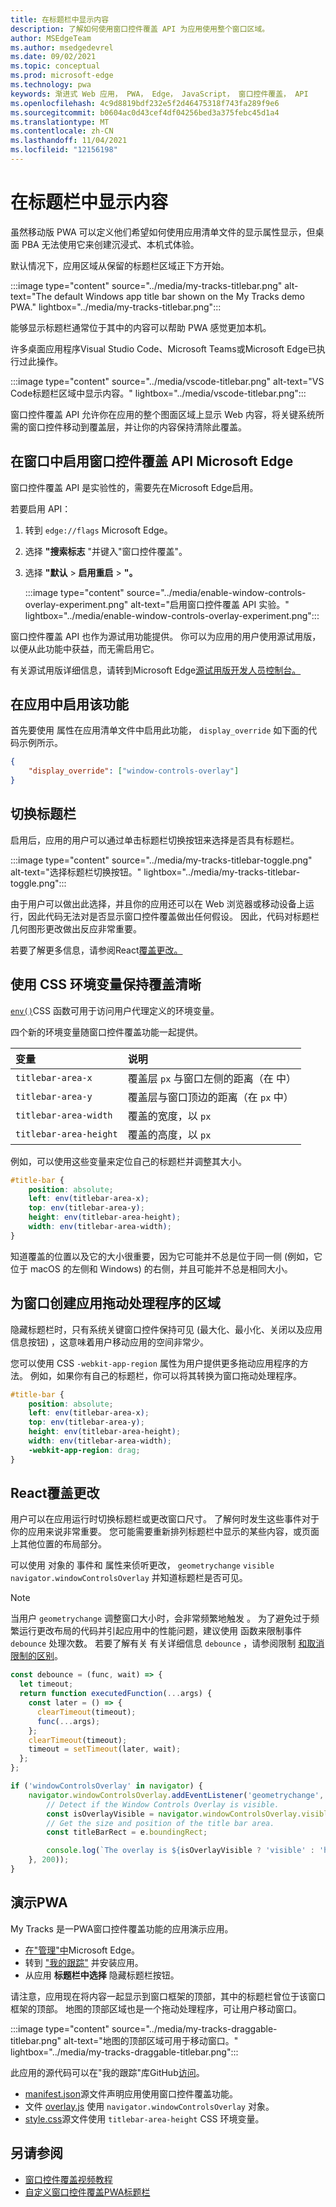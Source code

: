 ```yaml
---
title: 在标题栏中显示内容
description: 了解如何使用窗口控件覆盖 API 为应用使用整个窗口区域。
author: MSEdgeTeam
ms.author: msedgedevrel
ms.date: 09/02/2021
ms.topic: conceptual
ms.prod: microsoft-edge
ms.technology: pwa
keywords: 渐进式 Web 应用， PWA， Edge， JavaScript， 窗口控件覆盖， API
ms.openlocfilehash: 4c9d8819bdf232e5f2d46475318f743fa289f9e6
ms.sourcegitcommit: b0604ac0d43cef4df04256bed3a375febc45d1a4
ms.translationtype: MT
ms.contentlocale: zh-CN
ms.lasthandoff: 11/04/2021
ms.locfileid: "12156198"
---
```

# <a name="display-content-in-the-title-bar"></a>在标题栏中显示内容

虽然移动版 PWA 可以定义他们希望如何使用应用清单文件的显示属性显示，但[](https://developer.mozilla.org/docs/Web/Manifest/display)桌面 PBA 无法使用它来创建沉浸式、本机式体验。

默认情况下，应用区域从保留的标题栏区域正下方开始。

:::image type="content" source="../media/my-tracks-titlebar.png" alt-text="The default Windows app title bar shown on the My Tracks demo PWA." lightbox="../media/my-tracks-titlebar.png":::

能够显示标题栏通常位于其中的内容可以帮助 PWA 感觉更加本机。

许多桌面应用程序Visual Studio Code、Microsoft Teams或Microsoft Edge已执行过此操作。

:::image type="content" source="../media/vscode-titlebar.png" alt-text="VS Code标题栏区域中显示内容。" lightbox="../media/vscode-titlebar.png":::

窗口控件覆盖 API 允许你在应用的整个图面区域上显示 Web 内容，将关键系统所需的窗口控件移动到覆盖层，并让你的内容保持清除此覆盖。


<!-- ====================================================================== -->
## <a name="enable-the-window-controls-overlay-api-in-microsoft-edge"></a>在窗口中启用窗口控件覆盖 API Microsoft Edge

窗口控件覆盖 API 是实验性的，需要先在Microsoft Edge启用。

若要启用 API：

1.  转到 `edge://flags` Microsoft Edge。
1.  选择 **"搜索标志** "并键入"窗口控件覆盖"。
1.  选择 **"默认**  >  **启用重启**  >  **"。**

    :::image type="content" source="../media/enable-window-controls-overlay-experiment.png" alt-text="启用窗口控件覆盖 API 实验。" lightbox="../media/enable-window-controls-overlay-experiment.png":::

窗口控件覆盖 API 也作为源试用功能提供。 你可以为应用的用户使用源试用版，以便从此功能中获益，而无需启用它。

有关源试用版详细信息，请转到Microsoft Edge[源试用版开发人员控制台。](https://developer.microsoft.com/microsoft-edge/origin-trials)


<!-- ====================================================================== -->
## <a name="enable-the-feature-in-your-app"></a>在应用中启用该功能

首先要使用 属性在应用清单文件中启用此功能，[](./web-app-manifests.md) `display_override` 如下面的代码示例所示。

```json
{
    "display_override": ["window-controls-overlay"]
}
```


<!-- ====================================================================== -->
## <a name="toggle-the-title-bar"></a>切换标题栏

启用后，应用的用户可以通过单击标题栏切换按钮来选择是否具有标题栏。

:::image type="content" source="../media/my-tracks-titlebar-toggle.png" alt-text="选择标题栏切换按钮。" lightbox="../media/my-tracks-titlebar-toggle.png":::

由于用户可以做出此选择，并且你的应用还可以在 Web 浏览器或移动设备上运行，因此代码无法对是否显示窗口控件覆盖做出任何假设。 因此，代码对标题栏几何图形更改做出反应非常重要。

若要了解更多信息，请参阅React[覆盖更改。](#react-to-overlay-changes)


<!-- ====================================================================== -->
## <a name="use-css-environment-variables-to-stay-clear-of-the-overlay"></a>使用 CSS 环境变量保持覆盖清晰

[`env()`](https://developer.mozilla.org/docs/Web/CSS/env)CSS 函数可用于访问用户代理定义的环境变量。

四个新的环境变量随窗口控件覆盖功能一起提供。

| 变量 | 说明 |
|:--- |:---
| `titlebar-area-x` | 覆盖层 `px` 与窗口左侧的距离（在 中） |
| `titlebar-area-y` | 覆盖层与窗口顶边的距离（在 `px` 中） |
| `titlebar-area-width` | 覆盖的宽度，以 `px` |
| `titlebar-area-height` | 覆盖的高度，以 `px` |

例如，可以使用这些变量来定位自己的标题栏并调整其大小。

```css
#title-bar {
    position: absolute;
    left: env(titlebar-area-x);
    top: env(titlebar-area-y);
    height: env(titlebar-area-height);
    width: env(titlebar-area-width);
}
```

知道覆盖的位置以及它的大小很重要，因为它可能并不总是位于同一侧 (例如，它位于 macOS 的左侧和 Windows) 的右侧，并且可能并不总是相同大小。


<!-- ====================================================================== -->
## <a name="make-regions-of-your-app-drag-handlers-for-the-window"></a>为窗口创建应用拖动处理程序的区域

隐藏标题栏时，只有系统关键窗口控件保持可见 (最大化、最小化、关闭以及应用信息按钮) ，这意味着用户移动应用的空间非常少。

您可以使用 CSS `-webkit-app-region` 属性为用户提供更多拖动应用程序的方法。 例如，如果你有自己的标题栏，你可以将其转换为窗口拖动处理程序。

```css
#title-bar {
    position: absolute;
    left: env(titlebar-area-x);
    top: env(titlebar-area-y);
    height: env(titlebar-area-height);
    width: env(titlebar-area-width);
    -webkit-app-region: drag;
}
```


<!-- ====================================================================== -->
## <a name="react-to-overlay-changes"></a>React覆盖更改

用户可以在应用运行时切换标题栏或更改窗口尺寸。 了解何时发生这些事件对于你的应用来说非常重要。 您可能需要重新排列标题栏中显示的某些内容，或页面上其他位置的布局部分。

可以使用 对象的 事件和 属性来侦听更改， `geometrychange` `visible` `navigator.windowControlsOverlay` 并知道标题栏是否可见。

> [!NOTE]
> 当用户 `geometrychange` 调整窗口大小时，会非常频繁地触发 。 为了避免过于频繁运行更改布局的代码并引起应用中的性能问题，建议使用 函数来限制事件 `debounce` 处理次数。
> 若要了解有关 有关详细信息 `debounce` ，请参阅限制 [和取消限制的区别](https://css-tricks.com/the-difference-between-throttling-and-debouncing/)。

```javascript
const debounce = (func, wait) => {
  let timeout;
  return function executedFunction(...args) {
    const later = () => {
      clearTimeout(timeout);
      func(...args);
    };
    clearTimeout(timeout);
    timeout = setTimeout(later, wait);
  };
};

if ('windowControlsOverlay' in navigator) {
    navigator.windowControlsOverlay.addEventListener('geometrychange', debounce(e => {
        // Detect if the Window Controls Overlay is visible.
        const isOverlayVisible = navigator.windowControlsOverlay.visible;
        // Get the size and position of the title bar area.
        const titleBarRect = e.boundingRect;

        console.log(`The overlay is ${isOverlayVisible ? 'visible' : 'hidden'}, the title bar width is ${titleBarRect.width}px`);
    }, 200));
}
```


<!-- ====================================================================== -->
## <a name="demo-pwa"></a>演示PWA

My Tracks 是一PWA窗口控件覆盖功能的应用演示应用。

* [在"管理"中](#enable-the-feature-in-your-app)Microsoft Edge。
* 转到 ["我的跟踪"](https://captainbrosset.github.io/mytracks/) 并安装应用。
* 从应用 **标题栏中选择** 隐藏标题栏按钮。

请注意，应用现在将内容一起显示到窗口框架的顶部，其中的标题栏曾位于该窗口框架的顶部。 地图的顶部区域也是一个拖动处理程序，可让用户移动窗口。

:::image type="content" source="../media/my-tracks-draggable-titlebar.png" alt-text="地图的顶部区域可用于移动窗口。" lightbox="../media/my-tracks-draggable-titlebar.png":::

此应用的源代码可以在"我的跟踪"库GitHub[访问](https://github.com/captainbrosset/mytracks)。

* [manifest.json](https://github.com/captainbrosset/mytracks/blob/main/mytracks/manifest.json)源文件声明应用使用窗口控件覆盖功能。
* 文件 [overlay.js](https://github.com/captainbrosset/mytracks/blob/main/src/overlay.js) 使用 `navigator.windowControlsOverlay` 对象。
* [style.css](https://github.com/captainbrosset/mytracks/blob/main/mytracks/style.css)源文件使用 `titlebar-area-height` CSS 环境变量。


<!-- ====================================================================== -->
## <a name="see-also"></a>另请参阅

*   [窗口控件覆盖视频教程](https://www.youtube.com/watch?v=NvClp35dFVI)
*   [自定义窗口控件覆盖PWA标题栏](https://web.dev/window-controls-overlay/)
